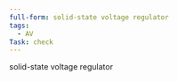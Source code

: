 ```yaml
---
full-form: solid-state voltage regulator
tags:
  - AV
Task: check
---
```

solid-state voltage regulator